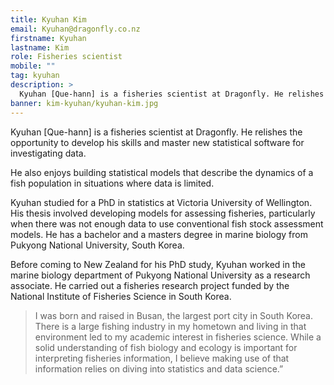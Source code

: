 ```yaml
---
title: Kyuhan Kim
email: Kyuhan@dragonfly.co.nz
firstname: Kyuhan
lastname: Kim
role: Fisheries scientist
mobile: ""
tag: kyuhan
description: >
  Kyuhan [Que-hann] is a fisheries scientist at Dragonfly. He relishes the opportunity to develop his skills and master new statistical software for investigating data.
banner: kim-kyuhan/kyuhan-kim.jpg
---
```


Kyuhan [Que-hann] is a fisheries scientist at Dragonfly. He relishes the opportunity to develop his skills and master new statistical software for investigating data.

<!--more-->

He also enjoys building statistical models that describe the dynamics of a fish
population in situations where data is limited.

Kyuhan studied for a PhD in statistics at Victoria University of Wellington. His
thesis involved developing models for assessing fisheries, particularly when there
was not enough data to use conventional fish stock assessment models. He has a
bachelor and a masters degree in marine biology from Pukyong National University,
South Korea.

Before coming to New Zealand for his PhD study, Kyuhan worked in the marine
biology department of Pukyong National University as a research associate.
He carried out a fisheries research project funded by the National Institute of
Fisheries Science in South Korea.

> I was born and raised in Busan, the largest port city in South Korea. There is
a large fishing industry in my hometown and living in that environment led to my
 academic interest in fisheries science. While a solid understanding of fish
 biology and ecology is important for interpreting fisheries information, I
 believe making use of that information relies on diving into statistics and
 data science.”
